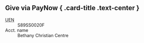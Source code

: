 ## Give via PayNow { .card-title .text-center }

<dl class="row mx-auto mt-5" style="max-width: 350px">
  <dt class="col-4 card-text"><abbr title="Unique Entity Number">UEN</abbr></dt>
  <dd class="col-8 card-text">S89SS0020F</dd>
  
  <dt class="col-4 card-text">Acct. name</dt>
  <dd class="col-8 card-text">Bethany Christian Centre</dd>
</dl>
